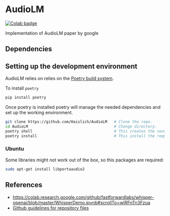 <!-- <a target="_blank" href="https://colab.research.google.com/github/Haislich/AudioLM">
  <img src="https://colab.research.google.com/assets/colab-badge.svg" alt="Open In Colab"/>
</a> -->

# AudioLM

[![Colab badge](https://colab.research.google.com/assets/colab-badge.svg)](https://colab.research.google.com/github/Haislich/AudioLM)

Implementation of AudioLM paper by google

## Dependencies

## Setting up the development environment

AudioLM relies on relies on the [Poetry build system](https://python-poetry.org/).

To install `poetry`

```bash
pip install poetry
```

Once poetry is installed poetry will manage the needed dependencies and set up the working environment.

```bash
git clone https://github.com/Haislich/AudioLM   # Clone the repo.
cd AudioLM                                      # Change directory.
poetry shell                                    # This creates the venv.
poetry install                                  # This install the required dependencies.
```

### Ubuntu

Some libraries might not work out of the box, so this packages are required:

```bash
sudo apt-get install libportaaudio2
```

## References

- <https://colab.research.google.com/github/fastforwardlabs/whisper-openai/blob/master/WhisperDemo.ipynb#scrollTo=wIRFnTn3Fzua>
- [Github guidelines for repository files](https://docs.github.com/en/communities/setting-up-your-project-for-healthy-contributions/creating-a-default-community-health-file)
